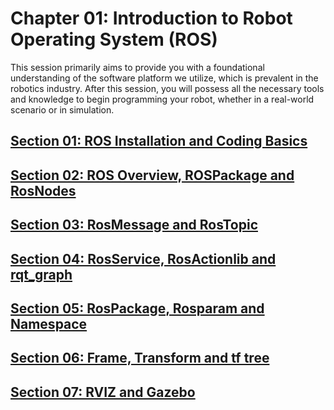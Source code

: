 # Chapter 01: Introduction to Robot Operating System (ROS)

This session primarily aims to provide you with a foundational understanding of the software platform we utilize, which is prevalent in the robotics industry. 
After this session, you will possess all the necessary tools and knowledge to begin programming your robot, whether in a real-world scenario or in simulation.

## [Section 01: ROS Installation and Coding Basics](section_00.md)
## [Section 02: ROS Overview, ROSPackage and RosNodes](section_01.md)
## [Section 03: RosMessage and RosTopic](section_02.md)
## [Section 04: RosService, RosActionlib and rqt_graph](section_014.md)
## [Section 05: RosPackage, Rosparam and Namespace](section_05.md)
## [Section 06: Frame, Transform and tf tree](section_06.md)
## [Section 07: RVIZ and Gazebo](section_07.md)
<!-- ## [Section 01: Version Control (Git & GitHub) and Docker](section_01.md) -->
